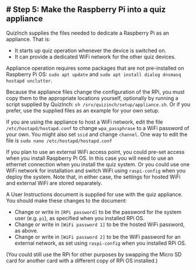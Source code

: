 ## # Step 5: Make the Raspberry Pi into a quiz appliance
QuizInch supplies the files needed to dedicate a Raspberry Pi as an appliance. That is:
- It starts up quiz operation whenever the device is switched on.
- It can provide a dedicated WiFi network for the other quiz devices.

Appliance operation requires some packages that are not pre-installed on Raspberry Pi OS: `sudo apt update` and `sudo apt install dialog dnsmasq hostapd unclutter`.

Because the appliance files change the configuration of the RPi, you must copy them to the appropriate locations yourself, optionally by running a script supplied by QuizInch: `sh /srv/quizinch/setup/appliance.sh`. Or if you prefer, use the supplied files as an example for your own setup.

If you are using the appliance to host a WiFi network, edit the file `/etc/hostapd/hostapd.conf` to change `wpa_passphrase` to a WiFi password of your own. You might also set `ssid` and change `channel`. One way to edit the file is `sudo nano /etc/hostapd/hostapd.conf`

If you plan to use an external WiFi access point, you could pre-set access when you install Raspberry Pi OS. In this case you will need to use an ethernet connection when you install the quiz system. Or you could use one WiFi network for installation and switch WiFi using `raspi-config` when you deploy the system. Note that, in either case, the settings for hosted WiFi and external WiFi are stored separately.

A User Instructions document is supplied for use with the quiz appliance. You should make these changes to the document:
- Change or write in `[RPi password]` to be the password for the system user (e.g. `pi`), as specified when you installed RPi OS.
- Change or write in `[WiFi password 1]` to be the hosted WiFi password, as above.
- Change or write in `[WiFi password 2]` to be the WiFi password for an external network, as set using `raspi-config` when you installed RPi OS.

(You could still use the RPi for other purposes by swapping the Micro SD card for another card with a different copy of RPi OS installed.)